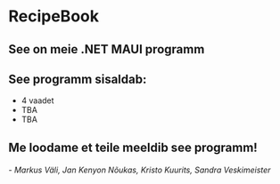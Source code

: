 # RecipeBook

## See on meie .NET MAUI programm

## See programm sisaldab:
- 4 vaadet
- TBA
- TBA

## Me loodame et teile meeldib see programm!
###### - Markus Väli, Jan Kenyon Nõukas, Kristo Kuurits, Sandra Veskimeister
